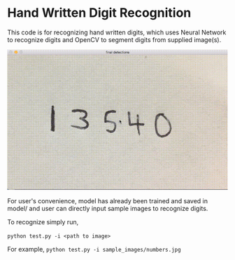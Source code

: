 # Hand Written Digit Recognition

This code is for recognizing hand written digits, which uses Neural Network to recognize digits and OpenCV to segment digits from supplied image(s).

![Digit Recognition](/.readme_images/out.gif?raw=true "Sample Detections")

For user's convenience, model has already been trained and saved in model/ and user can directly input sample images to recognize digits.

To recognize simply run,

```python test.py -i <path to image>```

For example,
```python test.py -i sample_images/numbers.jpg```
